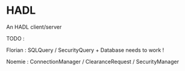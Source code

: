 HADL
====

An HADL client/server

TODO :

Florian : SQLQuery / SecurityQuery + Database needs to work !

Noemie : ConnectionManager / ClearanceRequest / SecurityManager